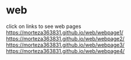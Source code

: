 # web
click on links to see web pages
https://morteza363831.github.io/web/webpage1/
https://morteza363831.github.io/web/webpage2/
https://morteza363831.github.io/web/webpage3/
https://morteza363831.github.io/web/webpage4/
